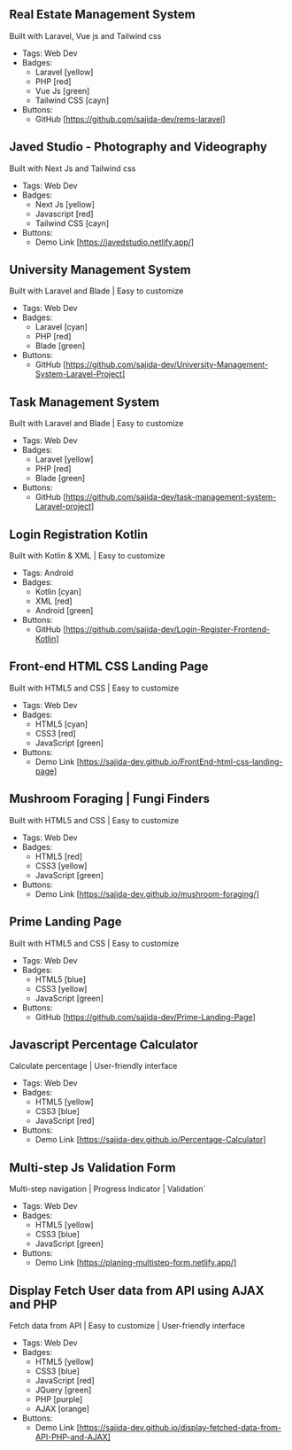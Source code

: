 ## Real Estate Management System
Built with Laravel, Vue js and Tailwind css
- Tags: Web Dev
- Badges:
  - Laravel [yellow]
  - PHP [red]
  - Vue Js [green]
  - Tailwind CSS [cayn]
- Buttons:
  - GitHub [https://github.com/sajida-dev/rems-laravel]
 
## Javed Studio - Photography and Videography
Built with Next Js and Tailwind css
- Tags: Web Dev
- Badges:
  - Next Js [yellow]
  - Javascript [red]
  - Tailwind CSS [cayn]
- Buttons:
  - Demo Link [https://javedstudio.netlify.app/]

## University Management System
Built with Laravel and Blade | Easy to customize
- Tags: Web Dev
- Badges:
  - Laravel [cyan]
  - PHP [red]
  - Blade [green]
- Buttons:
  - GitHub [https://github.com/sajida-dev/University-Management-System-Laravel-Project]

## Task Management System
Built with Laravel and Blade | Easy to customize
- Tags: Web Dev
- Badges:
  - Laravel [yellow]
  - PHP [red]
  - Blade [green]
- Buttons:
  - GitHub [https://github.com/sajida-dev/task-management-system-Laravel-project]

## Login Registration Kotlin
Built with Kotlin & XML | Easy to customize
- Tags: Android
- Badges:
  - Kotlin [cyan]
  - XML [red]
  - Android [green]
- Buttons:
  - GitHub [https://github.com/sajida-dev/Login-Register-Frontend-Kotlin]


## Front-end HTML CSS Landing Page
Built with HTML5 and CSS | Easy to customize
- Tags: Web Dev
- Badges:
  - HTML5 [cyan]
  - CSS3 [red]
  - JavaScript [green]
- Buttons:
  - Demo Link [https://sajida-dev.github.io/FrontEnd-html-css-landing-page]


## Mushroom Foraging | Fungi Finders
Built with HTML5 and CSS | Easy to customize
- Tags: Web Dev
- Badges:
  - HTML5 [red]
  - CSS3 [yellow]
  - JavaScript [green]
- Buttons:
  - Demo Link [https://sajida-dev.github.io/mushroom-foraging/]
 
    
## Prime Landing Page
Built with HTML5 and CSS | Easy to customize
- Tags: Web Dev
- Badges:
  - HTML5 [blue]
  - CSS3 [yellow]
  - JavaScript [green]
- Buttons:
  - GitHub [https://github.com/sajida-dev/Prime-Landing-Page]


## Javascript Percentage Calculator
Calculate percentage | User-friendly interface
- Tags: Web Dev
- Badges:
  - HTML5 [yellow]
  - CSS3 [blue]
  - JavaScript [red]
- Buttons:
  - Demo Link [https://sajida-dev.github.io/Percentage-Calculator]


## Multi-step Js Validation Form
Multi-step navigation | Progress Indicator | Validation`
- Tags: Web Dev
- Badges:
  - HTML5 [yellow]
  - CSS3 [blue]
  - JavaScript [green]
- Buttons:
  - Demo Link [https://planing-multistep-form.netlify.app/]
  

## Display Fetch User data from API using AJAX and PHP
Fetch data from API | Easy to customize | User-friendly interface 
- Tags: Web Dev
- Badges:
  - HTML5 [yellow]
  - CSS3 [blue]
  - JavaScript [red]
  - JQuery [green]
  - PHP [purple]
  - AJAX [orange]
- Buttons:
  - Demo Link [https://sajida-dev.github.io/display-fetched-data-from-API-PHP-and-AJAX]  
